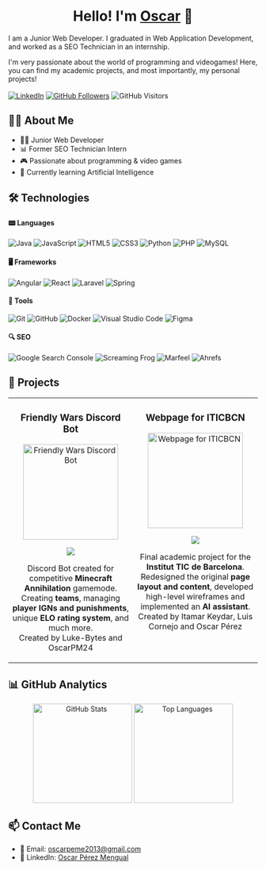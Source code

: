 <div align="center">
<h1 align="center">Hello! I'm <a href="https://www.linkedin.com/in/oscar-perez-mengual-019b70257">Oscar</a> 👋</h1>
</div>
I am a Junior Web Developer. I graduated in Web Application Development, and worked as a SEO Technician in an internship.<br>

I'm very passionate about the world of programming and videogames! Here, you can find my academic projects, and most importantly, my personal projects!
<br><br>
[![LinkedIn](https://img.shields.io/badge/-LinkedIn-0077B5?style=for-the-badge&logo=Linkedin&logoColor=white)](https://www.linkedin.com/in/oscar-perez-mengual-019b70257)
[![GitHub Followers](https://img.shields.io/github/followers/OscarPM24?label=Followers&style=for-the-badge)](https://github.com/OscarPM24?tab=followers)
![GitHub Visitors](https://api.visitorbadge.io/api/VisitorHit?user=OscarPM24&repo=github-visitors-badge&countColor=%230077B5)


## 🙋‍♂️ About Me
- 🧑‍💻 Junior Web Developer
- 📊 Former SEO Technician Intern
- 🎮 Passionate about programming & video games
- 🧠 Currently learning Artificial Intelligence

## 🛠️ Technologies

#### 📟 Languages

![Java](https://img.shields.io/badge/java-%23ED8B00.svg?style=for-the-badge&logo=openjdk&logoColor=white)
![JavaScript](https://img.shields.io/badge/JavaScript-%23323330.svg?style=for-the-badge&logo=javascript&logoColor=F7DF1E)
![HTML5](https://img.shields.io/badge/html5-%23E34F26.svg?style=for-the-badge&logo=html5&logoColor=white)
![CSS3](https://img.shields.io/badge/CSS3%20-%20%23663399?style=for-the-badge&logo=css&logoColor=%23FFFFFF)
![Python](https://img.shields.io/badge/Python-%2314354C.svg?style=for-the-badge&logo=python&logoColor=white)
![PHP](https://img.shields.io/badge/PHP-%23777BB4.svg?style=for-the-badge&logo=php&logoColor=white)
![MySQL](https://img.shields.io/badge/mysql-4479A1.svg?style=for-the-badge&logo=mysql&logoColor=white)

#### 🖥️ Frameworks

![Angular](https://img.shields.io/badge/angular-%23DD0031.svg?style=for-the-badge&logo=angular&logoColor=white)
![React](https://img.shields.io/badge/react-%2320232a.svg?style=for-the-badge&logo=react&logoColor=%2361DAFB)
![Laravel](https://img.shields.io/badge/Laravel-%23FF2D20.svg?style=for-the-badge&logo=laravel&logoColor=white)
![Spring](https://img.shields.io/badge/spring-%236DB33F.svg?style=for-the-badge&logo=spring&logoColor=white)

#### 🔧 Tools

![Git](https://img.shields.io/badge/git-%23F05033.svg?style=for-the-badge&logo=git&logoColor=white)
![GitHub](https://img.shields.io/badge/github-%23121011.svg?style=for-the-badge&logo=github&logoColor=white)
![Docker](https://img.shields.io/badge/Docker-%230db7ed.svg?style=for-the-badge&logo=docker&logoColor=white)
![Visual Studio Code](https://img.shields.io/badge/Visual%20Studio%20Code-0078d7.svg?style=for-the-badge&logo=visual-studio-code&logoColor=white)
![Figma](https://img.shields.io/badge/Figma-%23F24E1E.svg?style=for-the-badge&logo=figma&logoColor=white)

#### 🔍 SEO

![Google Search Console](https://img.shields.io/badge/Google%20Search%20Console%20-%20%23458CF5?style=for-the-badge&logo=googlesearchconsole&logoColor=%23FFFFFF&color=%23458CF5&link=https%3A%2F%2Fsearch.google.com%2Fsearch-console%2Fabout)
![Screaming Frog](https://img.shields.io/badge/Screaming%20Frog-%2371b52d?style=for-the-badge&logo=screamingfrog&logoColor=white&link=https%3A%2F%2Fwww.screamingfrog.co.uk%2Fseo-spider%2F)
![Marfeel](https://img.shields.io/badge/Marfeel-%23e63946?style=for-the-badge&logo=marfeel&logoColor=white&link=https%3A%2F%2Fwww.marfeel.com%2F)
![Ahrefs](https://img.shields.io/badge/Ahrefs-%230064DF?style=for-the-badge&logo=ahrefs&logoColor=white&link=https%3A%2F%2Fahrefs.com%2F)

## 🧩 Projects

<table>
  <tr>
    <td width="50%" valign="top">
      <h3 align="center">Friendly Wars Discord Bot</h3>
      <div align="center">
        <a href="https://github.com/Luke-Bytes/TeamsDiscordBot" target="_blank">
          <img src="https://i.imgur.com/hCizO7o.png" style="height: 12em; object-fit: contain; max-width: 100%;" alt="Friendly Wars Discord Bot">
        </a>
        <p>
          <a href="https://github.com/Luke-Bytes/TeamsDiscordBot" target="_blank">
            <img src="https://img.shields.io/badge/CODE-FFD700?style=for-the-badge&logo=github&logoColor=black">
          </a>
        </p>
        <p>
          Discord Bot created for competitive <strong>Minecraft Annihilation</strong> gamemode.
          Creating <strong>teams</strong>, managing <strong>player IGNs and punishments</strong>, 
          unique <strong>ELO rating system</strong>, and much more.<br>
          Created by Luke-Bytes and OscarPM24
        </p>
      </div>
    </td>
    <td width="50%" valign="top">
      <h3 align="center">Webpage for ITICBCN</h3>
      <div align="center">
        <a href="https://github.com/KeydarItamar/Proyecte-Itic-web" target="_blank">
          <img src="https://i.imgur.com/PiqYUwS.png" style="height: 12em; object-fit: contain; max-width: 100%;" alt="Webpage for ITICBCN">
        </a>
        <p>
          <a href="https://github.com/KeydarItamar/Proyecte-Itic-web" target="_blank">
            <img src="https://img.shields.io/badge/CODE-FFD700?style=for-the-badge&logo=github&logoColor=black">
          </a>
        </p>
        <p>
          Final academic project for the <strong>Institut TIC de Barcelona</strong>. Redesigned the original
          <strong>page layout and content</strong>, developed high-level wireframes and implemented an <strong>AI assistant</strong>.
          <br>
          Created by Itamar Keydar, Luis Cornejo and Oscar Pérez
        </p>
      </div>
    </td>
  </tr>
</table>

## 📊 GitHub Analytics

<p align="center">
  <img height="200em" src="https://github-readme-stats.vercel.app/api?username=OscarPM24&show_icons=true&theme=radical" alt="GitHub Stats" />
  <img height="200em" src="https://github-readme-stats.vercel.app/api/top-langs/?username=OscarPM24&layout=compact&theme=radical" alt="Top Languages" />
</p>

## 📫 Contact Me
- 📧 Email: [oscarpeme2013@gmail.com](mailto:oscarpeme2013@gmail.com)
- 💼 LinkedIn: [Oscar Pérez Mengual](https://www.linkedin.com/in/oscar-perez-mengual-019b70257)
